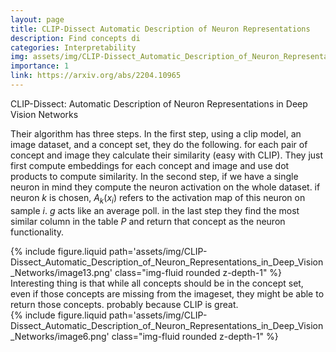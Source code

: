 ```yaml
---
layout: page
title: CLIP-Dissect Automatic Description of Neuron Representations
description: Find concepts di
categories: Interpretability
img: assets/img/CLIP-Dissect_Automatic_Description_of_Neuron_Representations_in_Deep_Vision_Networks/image13.png 
importance: 1
link: https://arxiv.org/abs/2204.10965
---
```



CLIP-Dissect: Automatic Description of Neuron Representations in Deep Vision Networks


Their algorithm has three steps. In the first step, using a clip model, an image dataset, and a concept set, they do the following. for each pair of concept and image they calculate their similarity (easy with CLIP). They just first compute embeddings for each concept and image and use dot products to compute similarity. 
In the second step, if we have a single neuron in mind they compute the neuron activation on the whole dataset. if neuron $k$ is chosen, $A_k(x_i)$ refers to the activation map of this neuron on sample $i$. $g$ acts like an average poll. 
in the last step they find the most similar column in the table $P$ and return that concept as the neuron functionality. 
<div class="row">
        <div class="col-sm mt-3 mt-md-0">
            {% include figure.liquid path='assets/img/CLIP-Dissect_Automatic_Description_of_Neuron_Representations_in_Deep_Vision_Networks/image13.png' class="img-fluid rounded z-depth-1" %}
        </div>
    </div>
Interesting thing is that while all concepts should be in the concept set, even if those concepts are missing from the imageset, they might be able to return those concepts. probably because CLIP is great.
<div class="row">
        <div class="col-sm mt-3 mt-md-0">
            {% include figure.liquid path='assets/img/CLIP-Dissect_Automatic_Description_of_Neuron_Representations_in_Deep_Vision_Networks/image6.png' class="img-fluid rounded z-depth-1" %}
        </div>
    </div>
